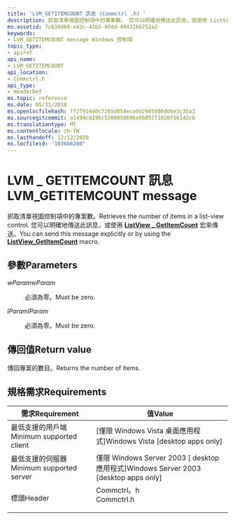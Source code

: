 ```yaml
---
title: 'LVM_GETITEMCOUNT 訊息 (Commctrl .h) '
description: 抓取清單視圖控制項中的專案數。 您可以明確地傳送此訊息，或使用 ListView \_ GetItemCount 宏來傳送。
ms.assetid: 7c639d69-e42c-41b5-9fdd-4943166752a2
keywords:
- LVM_GETITEMCOUNT message Windows 控制項
topic_type:
- apiref
api_name:
- LVM_GETITEMCOUNT
api_location:
- Commctrl.h
api_type:
- HeaderDef
ms.topic: reference
ms.date: 05/31/2018
ms.openlocfilehash: ff2791440c7285d054eca0d2945086d06e3c35a3
ms.sourcegitcommit: a1494c819bc5200050696e66057f1020f5b142cb
ms.translationtype: MT
ms.contentlocale: zh-TW
ms.lasthandoff: 12/12/2020
ms.locfileid: "103686280"
---
```

# <a name="lvm_getitemcount-message"></a><span data-ttu-id="9466f-105">LVM \_ GETITEMCOUNT 訊息</span><span class="sxs-lookup"><span data-stu-id="9466f-105">LVM\_GETITEMCOUNT message</span></span>

<span data-ttu-id="9466f-106">抓取清單視圖控制項中的專案數。</span><span class="sxs-lookup"><span data-stu-id="9466f-106">Retrieves the number of items in a list-view control.</span></span> <span data-ttu-id="9466f-107">您可以明確地傳送此訊息，或使用 [**ListView \_ GetItemCount**](/windows/desktop/api/Commctrl/nf-commctrl-listview_getitemcount) 宏來傳送。</span><span class="sxs-lookup"><span data-stu-id="9466f-107">You can send this message explicitly or by using the [**ListView\_GetItemCount**](/windows/desktop/api/Commctrl/nf-commctrl-listview_getitemcount) macro.</span></span>

## <a name="parameters"></a><span data-ttu-id="9466f-108">參數</span><span class="sxs-lookup"><span data-stu-id="9466f-108">Parameters</span></span>

<dl> <dt>

<span data-ttu-id="9466f-109">*wParam*</span><span class="sxs-lookup"><span data-stu-id="9466f-109">*wParam*</span></span> 
</dt> <dd><span data-ttu-id="9466f-110">必須為零。</span><span class="sxs-lookup"><span data-stu-id="9466f-110">Must be zero.</span></span></dd> <dt>

<span data-ttu-id="9466f-111">*lParam*</span><span class="sxs-lookup"><span data-stu-id="9466f-111">*lParam*</span></span> 
</dt> <dd><span data-ttu-id="9466f-112">必須為零。</span><span class="sxs-lookup"><span data-stu-id="9466f-112">Must be zero.</span></span></dd> </dl>

## <a name="return-value"></a><span data-ttu-id="9466f-113">傳回值</span><span class="sxs-lookup"><span data-stu-id="9466f-113">Return value</span></span>

<span data-ttu-id="9466f-114">傳回專案的數目。</span><span class="sxs-lookup"><span data-stu-id="9466f-114">Returns the number of items.</span></span>

## <a name="requirements"></a><span data-ttu-id="9466f-115">規格需求</span><span class="sxs-lookup"><span data-stu-id="9466f-115">Requirements</span></span>



| <span data-ttu-id="9466f-116">需求</span><span class="sxs-lookup"><span data-stu-id="9466f-116">Requirement</span></span> | <span data-ttu-id="9466f-117">值</span><span class="sxs-lookup"><span data-stu-id="9466f-117">Value</span></span> |
|-------------------------------------|---------------------------------------------------------------------------------------|
| <span data-ttu-id="9466f-118">最低支援的用戶端</span><span class="sxs-lookup"><span data-stu-id="9466f-118">Minimum supported client</span></span><br/> | <span data-ttu-id="9466f-119">\[僅限 Windows Vista 桌面應用程式\]</span><span class="sxs-lookup"><span data-stu-id="9466f-119">Windows Vista \[desktop apps only\]</span></span><br/>                                        |
| <span data-ttu-id="9466f-120">最低支援的伺服器</span><span class="sxs-lookup"><span data-stu-id="9466f-120">Minimum supported server</span></span><br/> | <span data-ttu-id="9466f-121">僅限 Windows Server 2003 \[ desktop 應用程式\]</span><span class="sxs-lookup"><span data-stu-id="9466f-121">Windows Server 2003 \[desktop apps only\]</span></span><br/>                                  |
| <span data-ttu-id="9466f-122">標頭</span><span class="sxs-lookup"><span data-stu-id="9466f-122">Header</span></span><br/>                   | <dl> <span data-ttu-id="9466f-123"><dt>Commctrl。h</dt></span><span class="sxs-lookup"><span data-stu-id="9466f-123"><dt>Commctrl.h</dt></span></span> </dl> |



 

 





